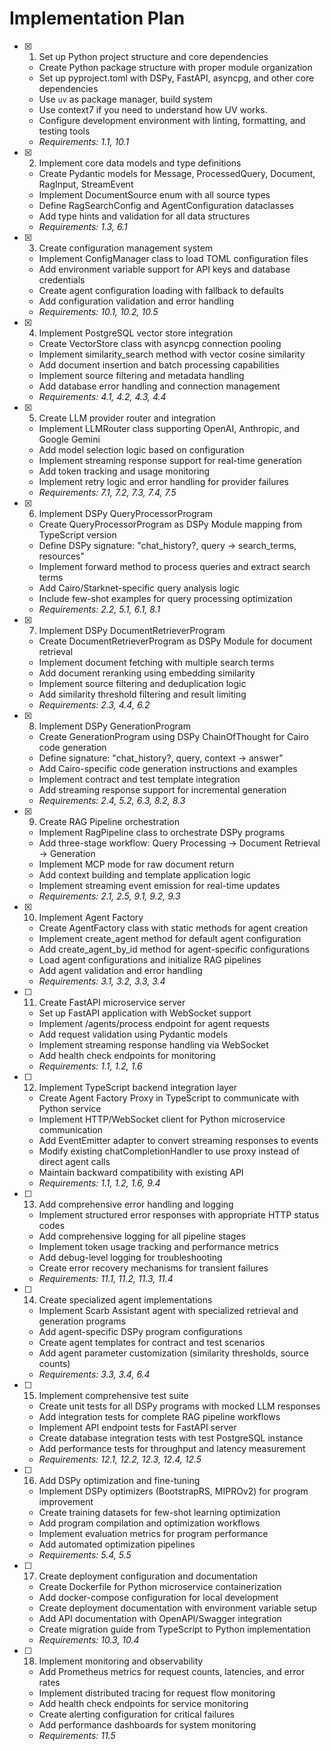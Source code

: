 # Implementation Plan

- [x] 1. Set up Python project structure and core dependencies

  - Create Python package structure with proper module organization
  - Set up pyproject.toml with DSPy, FastAPI, asyncpg, and other core dependencies
  - Use `uv` as package manager, build system
  - Use context7 if you need to understand how UV works.
  - Configure development environment with linting, formatting, and testing tools
  - _Requirements: 1.1, 10.1_

- [x] 2. Implement core data models and type definitions

  - Create Pydantic models for Message, ProcessedQuery, Document, RagInput, StreamEvent
  - Implement DocumentSource enum with all source types
  - Define RagSearchConfig and AgentConfiguration dataclasses
  - Add type hints and validation for all data structures
  - _Requirements: 1.3, 6.1_

- [x] 3. Create configuration management system

  - Implement ConfigManager class to load TOML configuration files
  - Add environment variable support for API keys and database credentials
  - Create agent configuration loading with fallback to defaults
  - Add configuration validation and error handling
  - _Requirements: 10.1, 10.2, 10.5_

- [x] 4. Implement PostgreSQL vector store integration

  - Create VectorStore class with asyncpg connection pooling
  - Implement similarity_search method with vector cosine similarity
  - Add document insertion and batch processing capabilities
  - Implement source filtering and metadata handling
  - Add database error handling and connection management
  - _Requirements: 4.1, 4.2, 4.3, 4.4_

- [x] 5. Create LLM provider router and integration

  - Implement LLMRouter class supporting OpenAI, Anthropic, and Google Gemini
  - Add model selection logic based on configuration
  - Implement streaming response support for real-time generation
  - Add token tracking and usage monitoring
  - Implement retry logic and error handling for provider failures
  - _Requirements: 7.1, 7.2, 7.3, 7.4, 7.5_

- [x] 6. Implement DSPy QueryProcessorProgram

  - Create QueryProcessorProgram as DSPy Module mapping from TypeScript version
  - Define DSPy signature: "chat_history?, query -> search_terms, resources"
  - Implement forward method to process queries and extract search terms
  - Add Cairo/Starknet-specific query analysis logic
  - Include few-shot examples for query processing optimization
  - _Requirements: 2.2, 5.1, 6.1, 8.1_

- [x] 7. Implement DSPy DocumentRetrieverProgram

  - Create DocumentRetrieverProgram as DSPy Module for document retrieval
  - Implement document fetching with multiple search terms
  - Add document reranking using embedding similarity
  - Implement source filtering and deduplication logic
  - Add similarity threshold filtering and result limiting
  - _Requirements: 2.3, 4.4, 6.2_

- [x] 8. Implement DSPy GenerationProgram

  - Create GenerationProgram using DSPy ChainOfThought for Cairo code generation
  - Define signature: "chat_history?, query, context -> answer"
  - Add Cairo-specific code generation instructions and examples
  - Implement contract and test template integration
  - Add streaming response support for incremental generation
  - _Requirements: 2.4, 5.2, 6.3, 8.2, 8.3_

- [x] 9. Create RAG Pipeline orchestration

  - Implement RagPipeline class to orchestrate DSPy programs
  - Add three-stage workflow: Query Processing → Document Retrieval → Generation
  - Implement MCP mode for raw document return
  - Add context building and template application logic
  - Implement streaming event emission for real-time updates
  - _Requirements: 2.1, 2.5, 9.1, 9.2, 9.3_

- [x] 10. Implement Agent Factory

  - Create AgentFactory class with static methods for agent creation
  - Implement create_agent method for default agent configuration
  - Add create_agent_by_id method for agent-specific configurations
  - Load agent configurations and initialize RAG pipelines
  - Add agent validation and error handling
  - _Requirements: 3.1, 3.2, 3.3, 3.4_

- [ ] 11. Create FastAPI microservice server

  - Set up FastAPI application with WebSocket support
  - Implement /agents/process endpoint for agent requests
  - Add request validation using Pydantic models
  - Implement streaming response handling via WebSocket
  - Add health check endpoints for monitoring
  - _Requirements: 1.1, 1.2, 1.6_

- [ ] 12. Implement TypeScript backend integration layer

  - Create Agent Factory Proxy in TypeScript to communicate with Python service
  - Implement HTTP/WebSocket client for Python microservice communication
  - Add EventEmitter adapter to convert streaming responses to events
  - Modify existing chatCompletionHandler to use proxy instead of direct agent calls
  - Maintain backward compatibility with existing API
  - _Requirements: 1.1, 1.2, 1.6, 9.4_

- [ ] 13. Add comprehensive error handling and logging

  - Implement structured error responses with appropriate HTTP status codes
  - Add comprehensive logging for all pipeline stages
  - Implement token usage tracking and performance metrics
  - Add debug-level logging for troubleshooting
  - Create error recovery mechanisms for transient failures
  - _Requirements: 11.1, 11.2, 11.3, 11.4_

- [ ] 14. Create specialized agent implementations

  - Implement Scarb Assistant agent with specialized retrieval and generation programs
  - Add agent-specific DSPy program configurations
  - Create agent templates for contract and test scenarios
  - Add agent parameter customization (similarity thresholds, source counts)
  - _Requirements: 3.3, 3.4, 6.4_

- [ ] 15. Implement comprehensive test suite

  - Create unit tests for all DSPy programs with mocked LLM responses
  - Add integration tests for complete RAG pipeline workflows
  - Implement API endpoint tests for FastAPI server
  - Create database integration tests with test PostgreSQL instance
  - Add performance tests for throughput and latency measurement
  - _Requirements: 12.1, 12.2, 12.3, 12.4, 12.5_

- [ ] 16. Add DSPy optimization and fine-tuning

  - Implement DSPy optimizers (BootstrapRS, MIPROv2) for program improvement
  - Create training datasets for few-shot learning optimization
  - Add program compilation and optimization workflows
  - Implement evaluation metrics for program performance
  - Add automated optimization pipelines
  - _Requirements: 5.4, 5.5_

- [ ] 17. Create deployment configuration and documentation

  - Create Dockerfile for Python microservice containerization
  - Add docker-compose configuration for local development
  - Create deployment documentation with environment variable setup
  - Add API documentation with OpenAPI/Swagger integration
  - Create migration guide from TypeScript to Python implementation
  - _Requirements: 10.3, 10.4_

- [ ] 18. Implement monitoring and observability
  - Add Prometheus metrics for request counts, latencies, and error rates
  - Implement distributed tracing for request flow monitoring
  - Add health check endpoints for service monitoring
  - Create alerting configuration for critical failures
  - Add performance dashboards for system monitoring
  - _Requirements: 11.5_

